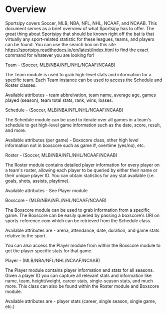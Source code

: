 Overview
===========

Sportsipy covers Soccer, MLB, NBA, NFL, NHL, NCAAF, and NCAAB. This document serves as a brief overview of what Sportsipy has to offer. The great thing about Sportsipy that should be known right off the bat is that virtually any sport-related statistic for these leagues, teams, and players can be found. You can use the search box on this site https://sportsipy.readthedocs.io/en/latest/index.html to find the exact command for whatever you are looking for!

Team - (Soccer, MLB/NBA/NFL/NHL/NCAAF/NCAAB)

The Team module is used to grab high-level stats and information for a specific team. Each Team instance can be used to access the Schedule and Roster classes.

Available attributes - team abbreivation, team name, average age, games played (season), team total stats, rank, wins, losses.

Schedule - (Soccer, MLB/NBA/NFL/NHL/NCAAF/NCAAB)

The Schedule module can be used to iterate over all games in a team's schedule to get high-level game information such as the date, score, result, and more.

Available attributes (per game) - Boxscore class, other high level information not in boxscore such as game #, overtime (yes/no), etc.

Roster - (Soccer, MLB/NBA/NFL/NHL/NCAAF/NCAAB)

The Roster module contains detailed player information for every player on a team's roster, allowing each player to be queried by either their name or their unique player ID. You can obtain statistics for any stat available (i.e. goals, shots, assists, playtime). 

Available attributes - See Player module

Boxscore - (MLB/NBA/NFL/NHL/NCAAF/NCAAB)

The Boxscore module can be used to grab information from a specific game. The Boxscore can be easily queried by passing a boxscore's URI on sports-reference.com which can be retrieved from the Schedule class.

Available attributes are - arena, attendance, date, duration, and game stats relative to the sport.

You can also access the Player module from within the Boxscore module to get the player specific stats for that game.

Player - (MLB/NBA/NFL/NHL/NCAAF/NCAAB)

The Player module contains player information and stats for all seasons. Given a player ID you can capture all relevant stats and information like name, team, height/weight, career stats, single-season stats, and much more. This class can also be found within the Roster module and Boxscore module.

Available attributes are - player stats (career, single season, single game, etc.)
